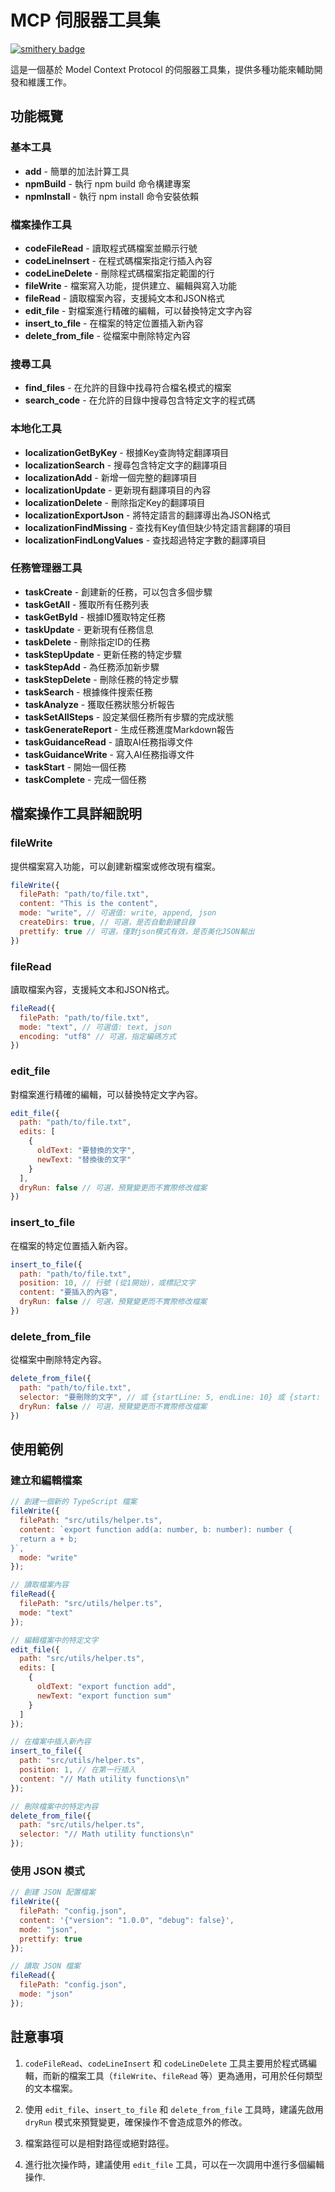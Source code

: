 # MCP 伺服器工具集

[![smithery badge](https://smithery.ai/badge/@GonTwVn/GonMCPtool)](https://smithery.ai/server/@GonTwVn/GonMCPtool)

這是一個基於 Model Context Protocol 的伺服器工具集，提供多種功能來輔助開發和維護工作。

## 功能概覽

### 基本工具
- **add** - 簡單的加法計算工具
- **npmBuild** - 執行 npm build 命令構建專案
- **npmInstall** - 執行 npm install 命令安裝依賴

### 檔案操作工具
- **codeFileRead** - 讀取程式碼檔案並顯示行號
- **codeLineInsert** - 在程式碼檔案指定行插入內容
- **codeLineDelete** - 刪除程式碼檔案指定範圍的行
- **fileWrite** - 檔案寫入功能，提供建立、編輯與寫入功能
- **fileRead** - 讀取檔案內容，支援純文本和JSON格式
- **edit_file** - 對檔案進行精確的編輯，可以替換特定文字內容
- **insert_to_file** - 在檔案的特定位置插入新內容
- **delete_from_file** - 從檔案中刪除特定內容

### 搜尋工具
- **find_files** - 在允許的目錄中找尋符合檔名模式的檔案
- **search_code** - 在允許的目錄中搜尋包含特定文字的程式碼

### 本地化工具
- **localizationGetByKey** - 根據Key查詢特定翻譯項目
- **localizationSearch** - 搜尋包含特定文字的翻譯項目
- **localizationAdd** - 新增一個完整的翻譯項目
- **localizationUpdate** - 更新現有翻譯項目的內容
- **localizationDelete** - 刪除指定Key的翻譯項目
- **localizationExportJson** - 將特定語言的翻譯導出為JSON格式
- **localizationFindMissing** - 查找有Key值但缺少特定語言翻譯的項目
- **localizationFindLongValues** - 查找超過特定字數的翻譯項目

### 任務管理器工具
- **taskCreate** - 創建新的任務，可以包含多個步驟
- **taskGetAll** - 獲取所有任務列表
- **taskGetById** - 根據ID獲取特定任務
- **taskUpdate** - 更新現有任務信息
- **taskDelete** - 刪除指定ID的任務
- **taskStepUpdate** - 更新任務的特定步驟
- **taskStepAdd** - 為任務添加新步驟
- **taskStepDelete** - 刪除任務的特定步驟
- **taskSearch** - 根據條件搜索任務
- **taskAnalyze** - 獲取任務狀態分析報告
- **taskSetAllSteps** - 設定某個任務所有步驟的完成狀態
- **taskGenerateReport** - 生成任務進度Markdown報告
- **taskGuidanceRead** - 讀取AI任務指導文件
- **taskGuidanceWrite** - 寫入AI任務指導文件
- **taskStart** - 開始一個任務
- **taskComplete** - 完成一個任務


## 檔案操作工具詳細說明

### fileWrite
提供檔案寫入功能，可以創建新檔案或修改現有檔案。

```javascript
fileWrite({
  filePath: "path/to/file.txt",
  content: "This is the content",
  mode: "write", // 可選值: write, append, json
  createDirs: true, // 可選，是否自動創建目錄
  prettify: true // 可選，僅對json模式有效，是否美化JSON輸出
})
```

### fileRead
讀取檔案內容，支援純文本和JSON格式。

```javascript
fileRead({
  filePath: "path/to/file.txt",
  mode: "text", // 可選值: text, json
  encoding: "utf8" // 可選，指定編碼方式
})
```

### edit_file
對檔案進行精確的編輯，可以替換特定文字內容。

```javascript
edit_file({
  path: "path/to/file.txt",
  edits: [
    {
      oldText: "要替換的文字",
      newText: "替換後的文字"
    }
  ],
  dryRun: false // 可選，預覽變更而不實際修改檔案
})
```

### insert_to_file
在檔案的特定位置插入新內容。

```javascript
insert_to_file({
  path: "path/to/file.txt",
  position: 10, // 行號 (從1開始)，或標記文字
  content: "要插入的內容",
  dryRun: false // 可選，預覽變更而不實際修改檔案
})
```

### delete_from_file
從檔案中刪除特定內容。

```javascript
delete_from_file({
  path: "path/to/file.txt",
  selector: "要刪除的文字", // 或 {startLine: 5, endLine: 10} 或 {start: "開始標記", end: "結束標記"}
  dryRun: false // 可選，預覽變更而不實際修改檔案
})
```

## 使用範例

### 建立和編輯檔案

```javascript
// 創建一個新的 TypeScript 檔案
fileWrite({
  filePath: "src/utils/helper.ts",
  content: `export function add(a: number, b: number): number {
  return a + b;
}`,
  mode: "write"
});

// 讀取檔案內容
fileRead({
  filePath: "src/utils/helper.ts",
  mode: "text"
});

// 編輯檔案中的特定文字
edit_file({
  path: "src/utils/helper.ts",
  edits: [
    {
      oldText: "export function add",
      newText: "export function sum"
    }
  ]
});

// 在檔案中插入新內容
insert_to_file({
  path: "src/utils/helper.ts",
  position: 1, // 在第一行插入
  content: "// Math utility functions\n"
});

// 刪除檔案中的特定內容
delete_from_file({
  path: "src/utils/helper.ts",
  selector: "// Math utility functions\n"
});
```

### 使用 JSON 模式

```javascript
// 創建 JSON 配置檔案
fileWrite({
  filePath: "config.json",
  content: '{"version": "1.0.0", "debug": false}',
  mode: "json",
  prettify: true
});

// 讀取 JSON 檔案
fileRead({
  filePath: "config.json",
  mode: "json"
});
```

## 註意事項

1. `codeFileRead`、`codeLineInsert` 和 `codeLineDelete` 工具主要用於程式碼編輯，而新的檔案工具（`fileWrite`、`fileRead` 等）更為通用，可用於任何類型的文本檔案。

2. 使用 `edit_file`、`insert_to_file` 和 `delete_from_file` 工具時，建議先啟用 `dryRun` 模式來預覽變更，確保操作不會造成意外的修改。

3. 檔案路徑可以是相對路徑或絕對路徑。

4. 進行批次操作時，建議使用 `edit_file` 工具，可以在一次調用中進行多個編輯操作.
